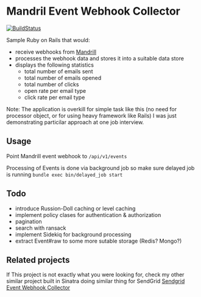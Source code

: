 # Mandril Event Webhook Collector

[![BuildStatus](https://travis-ci.org/equivalent/mandril_event_webhook_collector.svg)](https://travis-ci.org/equivalent/mandril_event_webhook_collector)

Sample Ruby on Rails that would:

* receive webhooks from [Mandrill](https://www.mandrill.com/)
* processes the webhook data and stores it into a suitable data store
* displays the following statistics
  * total number of emails sent
  * total number of emails opened
  * total number of clicks
  * open rate per email type
  * click rate per email type

Note: The application is overkill for simple task like this (no need for processor object, or for using heavy framework like Rails) I was just demonstrating particilar approach at one job interview.

## Usage

Point Mandrill event webhook to `/api/v1/events`

Processing of Events is done via background job so make sure delayed job
is running `bundle exec bin/delayed_job start`


## Todo

* introduce Russion-Doll caching or level caching
* implement policy clases for authentication & authorization
* pagination
* search with ransack
* implement Sidekiq for background processing
* extract Event#raw to some more sutable storage (Redis? Mongo?) 

## Related projects

If This project is not exactly what you were looking for,
check my other similar project built in Sinatra
doing similar thing for SendGrid [Sendgrid Event Webhook Collector](https://github.com/equivalent/sendgrid_event_webhook_collector)
